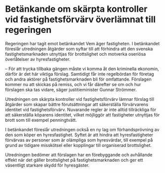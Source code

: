 # Betänkande om skärpta kontroller vid fastighetsförvärv överlämnat till regeringen

Regeringen har tagit emot betänkandet Vem äger fastigheten. I betänkandet föreslår utredningen åtgärder som syftar till att förhindra att den svenska fastighetsmarknaden utnyttjas för brottslighet och motverka oseriösa överlåtelser av hyres­fastig­heter.

– För att trycka tillbaka gängen måste vi komma åt den kriminella ekonomin, därför är det här viktiga förslag. Samtidigt får inte regelbördan för företag och andra aktörer på fastighetsmarknaden bli för omfattande. Förslagen kommer nu att skickas på remiss, och vi får därefter se om och hur förslagen ska tas vidare, säger justitieminister Gunnar Strömmer.

Utredningen om skärpta kontroller vid fastighetsförvärv lämnar förslag till åtgärder som skapar bättre förutsättningar att säkerställa förvärvarens identitet vid fastighetsförvärv. Nuvarande regler är inte alltid tillräckliga för att säkerställa köparens identitet, vilket möjliggör att fastigheter utnyttjas för brott som till exempel penningtvätt.

I betänkandet föreslår utredningen också en ny lag om förhandsprövning av den som köper en hyresfastighet. Syftet är att hindra att hyresfastigheter förvärvas av personer som är olämpliga som hyresvärdar, till exempel på grund av tidigare misskötsel eller kopplingar till organiserad brottslighet.

Utredningen bedömer att förslagen har en förebyggande och avhållande effekt när det gäller brottslighet på fastighetsmarknaden och ger ett väsentligt starkare skydd för hyresgäster.
